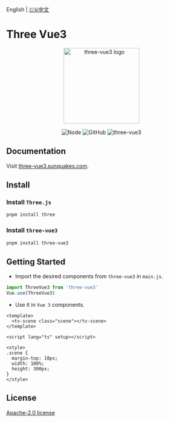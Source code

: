 English | [🇨🇳中文](https://github.com/sunquakes/three-vue3/blob/main/README_ZH.md)

# Three Vue3

<p align="center">
  <a href="https://three-vue3.sunquakes.com/" target="_blank" rel="noopener noreferrer">
    <img width="200" src="https://three-vue3.sunquakes.com/images/logo.png" alt="three-vue3 logo">
  </a>
</p>
<p align="center">
  <img src="https://img.shields.io/badge/node-%3E=22.13.0-brightgreen.svg?maxAge=2592000" alt="Node">
  <img alt="GitHub" src="https://img.shields.io/github/license/sunquakes/three-vue3?color=blue">
  <img alt="three-vue3" src="https://img.shields.io/github/v/release/sunquakes/three-vue3">
</p>

## Documentation

Visit [three-vue3.sunquakes.com](https://three-vue3.sunquakes.com).

## Install

### Install `Three.js`

```bash
pnpm install three
```

### Install `three-vue3`

```bash
pnpm install three-vue3
```

## Getting Started

- Import the desired components from `three-vue3` in `main.js`.

```js
import ThreeVue3 from 'three-vue3'
Vue.use(ThreeVue3)
```

- Use it in `Vue 3` components.

```vue
<template>
  <tv-scene class="scene"></tv-scene>
</template>

<script lang="ts" setup></script>

<style>
.scene {
  margin-top: 10px;
  width: 100%;
  height: 300px;
}
</style>
```

## License

[Apache-2.0 license](/LICENSE)
